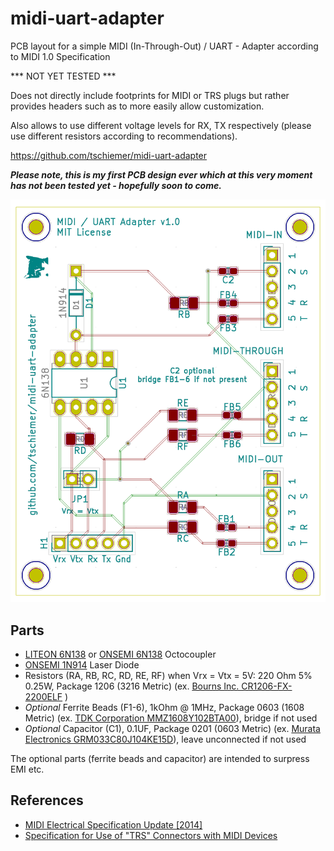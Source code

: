 # midi-uart-adapter

PCB layout for a simple MIDI (In-Through-Out) / UART - Adapter according to MIDI 1.0 Specification

*** NOT YET TESTED ***

Does not directly include footprints for MIDI or TRS plugs but rather provides headers such as to more easily allow customization.

Also allows to use different voltage levels for RX, TX respectively (please use different resistors according to recommendations).

https://github.com/tschiemer/midi-uart-adapter

***Please note, this is my first PCB design ever which at this very moment has not been tested yet - hopefully soon to come.***

![PCB v1.0~alpha](https://github.com/tschiemer/midi-uart-adapter/blob/master/README-PCB.png?raw=true)

## Parts

- [LITEON 6N138](https://datasheet.octopart.com/6N139-Lite-On-datasheet-8327661.pdf) or [ONSEMI 6N138](https://www.onsemi.com/pub/Collateral/HCPL2731-D.PDF) Octocoupler
- [ONSEMI 1N914](https://www.onsemi.com/pub/Collateral/1N914-D.PDF) Laser Diode
- Resistors (RA, RB, RC, RD, RE, RF) when Vrx = Vtx = 5V: 220 Ohm 5% 0.25W, Package 1206 (3216 Metric) (ex. [ Bourns Inc. CR1206-FX-2200ELF](https://www.bourns.com/docs/product-datasheets/CRxxxxx.pdf) )
- *Optional* Ferrite Beads (F1-6), 1kOhm @ 1MHz, Package 0603 (1608 Metric) (ex. [TDK Corporation MMZ1608Y102BTA00](https://product.tdk.com/en/search/emc/emc/beads/info/print_pdf)), bridge if not used
- *Optional* Capacitor (C1), 0.1UF, Package 0201 (0603 Metric) (ex. [Murata Electronics GRM033C80J104KE15D](https://search.murata.co.jp/Ceramy/image/img/A01X/G101/ENG/GRM033C80J104KE15-01A.pdf)), leave unconnected if not used

The optional parts (ferrite beads and capacitor) are intended to surpress EMI etc.


## References

- [MIDI Electrical Specification Update [2014]](https://www.midi.org/downloads?task=callelement&format=raw&item_id=100&element=f85c494b-2b32-4109-b8c1-083cca2b7db6&method=download)
- [Specification for Use of "TRS" Connectors with MIDI Devices](https://www.midi.org/downloads?task=callelement&format=raw&item_id=171&element=f85c494b-2b32-4109-b8c1-083cca2b7db6&method=download)
